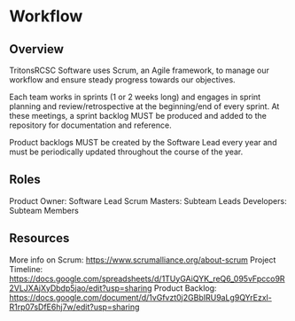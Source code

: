 # Workflow

## Overview

TritonsRCSC Software uses Scrum, an Agile framework, to manage our workflow and ensure steady progress towards our objectives.

Each team works in sprints (1 or 2 weeks long) and engages in sprint planning and review/retrospective at the beginning/end of every sprint. At these meetings, a sprint backlog MUST be produced and added to the repository for documentation and reference.

Product backlogs MUST be created by the Software Lead every year and must be periodically updated throughout the course of the year.

## Roles

Product Owner: Software Lead
Scrum Masters: Subteam Leads
Developers: Subteam Members

## Resources

More info on Scrum: https://www.scrumalliance.org/about-scrum
Project Timeline: https://docs.google.com/spreadsheets/d/1TUyGAiQYK_reQ6_095vFpcco9R2VLJXAjXyDbdp5jao/edit?usp=sharing
Product Backlog: https://docs.google.com/document/d/1vGfvzt0j2GBbIRU9aLg9QYrEzxl-R1rp07sDfE6hj7w/edit?usp=sharing
